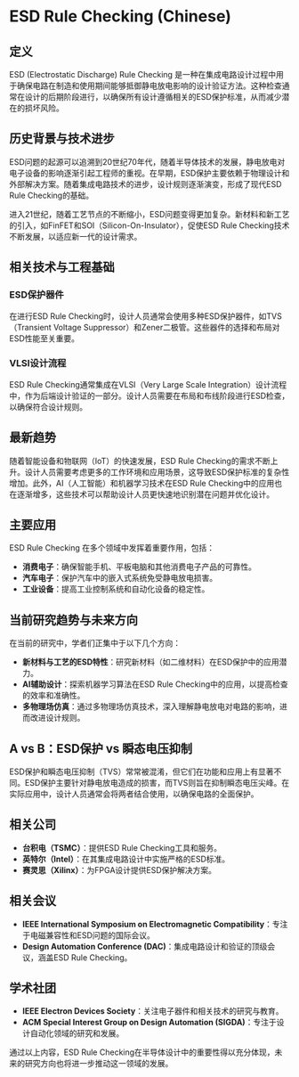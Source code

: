 # ESD Rule Checking (Chinese)

## 定义

ESD (Electrostatic Discharge) Rule Checking 是一种在集成电路设计过程中用于确保电路在制造和使用期间能够抵御静电放电影响的设计验证方法。这种检查通常在设计的后期阶段进行，以确保所有设计遵循相关的ESD保护标准，从而减少潜在的损坏风险。

## 历史背景与技术进步

ESD问题的起源可以追溯到20世纪70年代，随着半导体技术的发展，静电放电对电子设备的影响逐渐引起工程师的重视。在早期，ESD保护主要依赖于物理设计和外部解决方案。随着集成电路技术的进步，设计规则逐渐演变，形成了现代ESD Rule Checking的基础。

进入21世纪，随着工艺节点的不断缩小，ESD问题变得更加复杂。新材料和新工艺的引入，如FinFET和SOI（Silicon-On-Insulator），促使ESD Rule Checking技术不断发展，以适应新一代的设计需求。

## 相关技术与工程基础

### ESD保护器件

在进行ESD Rule Checking时，设计人员通常会使用多种ESD保护器件，如TVS（Transient Voltage Suppressor）和Zener二极管。这些器件的选择和布局对ESD性能至关重要。

### VLSI设计流程

ESD Rule Checking通常集成在VLSI（Very Large Scale Integration）设计流程中，作为后端设计验证的一部分。设计人员需要在布局和布线阶段进行ESD检查，以确保符合设计规则。

## 最新趋势

随着智能设备和物联网（IoT）的快速发展，ESD Rule Checking的需求不断上升。设计人员需要考虑更多的工作环境和应用场景，这导致ESD保护标准的复杂性增加。此外，AI（人工智能）和机器学习技术在ESD Rule Checking中的应用也在逐渐增多，这些技术可以帮助设计人员更快速地识别潜在问题并优化设计。

## 主要应用

ESD Rule Checking 在多个领域中发挥着重要作用，包括：

- **消费电子**：确保智能手机、平板电脑和其他消费电子产品的可靠性。
- **汽车电子**：保护汽车中的嵌入式系统免受静电放电损害。
- **工业设备**：提高工业控制系统和自动化设备的稳定性。

## 当前研究趋势与未来方向

在当前的研究中，学者们正集中于以下几个方向：

- **新材料与工艺的ESD特性**：研究新材料（如二维材料）在ESD保护中的应用潜力。
- **AI辅助设计**：探索机器学习算法在ESD Rule Checking中的应用，以提高检查的效率和准确性。
- **多物理场仿真**：通过多物理场仿真技术，深入理解静电放电对电路的影响，进而改进设计规则。

## A vs B：ESD保护 vs 瞬态电压抑制

ESD保护和瞬态电压抑制（TVS）常常被混淆，但它们在功能和应用上有显著不同。ESD保护主要针对静电放电造成的损害，而TVS则旨在抑制瞬态电压尖峰。在实际应用中，设计人员通常会将两者结合使用，以确保电路的全面保护。

## 相关公司

- **台积电（TSMC）**：提供ESD Rule Checking工具和服务。
- **英特尔（Intel）**：在其集成电路设计中实施严格的ESD标准。
- **赛灵思（Xilinx）**：为FPGA设计提供ESD保护解决方案。

## 相关会议

- **IEEE International Symposium on Electromagnetic Compatibility**：专注于电磁兼容性和ESD问题的国际会议。
- **Design Automation Conference (DAC)**：集成电路设计和验证的顶级会议，涵盖ESD Rule Checking。

## 学术社团

- **IEEE Electron Devices Society**：关注电子器件和相关技术的研究与教育。
- **ACM Special Interest Group on Design Automation (SIGDA)**：专注于设计自动化领域的研究和发展。 

通过以上内容，ESD Rule Checking在半导体设计中的重要性得以充分体现，未来的研究方向也将进一步推动这一领域的发展。